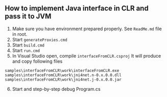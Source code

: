 How to implement Java interface in CLR and pass it to JVM
---

1) Make sure you have environment prepared properly. See `ReadMe.md` file in root.
2) Start `generateProxies.cmd`
3) Start `build.cmd`
4) Start `run.cmd`
5) In Visual Studio open, compile `interfaceFromCLR.csproj`
	It will produce and copy following files
```
samples\interfaceFromCLR\work\interfaceFromCLR.exe
samples\interfaceFromCLR\work\jni4net.n-0.x.0.0.dll
samples\interfaceFromCLR\work\jni4net.j-0.x.0.0.jar
```
6) Start and step-by-step debug Program.cs
